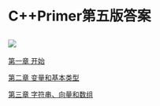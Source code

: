 # C++Primer第五版答案
![](http://a2.qpic.cn/psb?/V10WXPEX3obO4a/B9brEhyvPe3d72*NlZTA.hpIgJ3x9oklYlLMLvrAlNs!/b/dDwBAAAAAAAA&bo=QgGaAQAAAAARB.g!&rf=viewer_4)
---
[第一章  开始](./Chapter_1)

[第二章  变量和基本类型](./Chapter_2)

[第三章  字符串、向量和数组](./Chapter_3)
